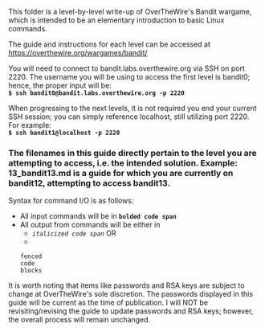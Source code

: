 This folder is a level-by-level write-up of OverTheWire's Bandit wargame, which is intended to be an elementary introduction to basic Linux commands.

The guide and instructions for each level can be accessed at https://overthewire.org/wargames/bandit/

You will need to connect to bandit.labs.overthewire.org via SSH on port 2220. The username you will be using to access the first level is bandit0; hence, the proper input will be:  
**`$ ssh bandit0@bandit.labs.overthewire.org -p 2220`**

When progressing to the next levels, it is not required you end your current SSH session; you can simply reference localhost, still utilizing port 2220. For example:  
**`$ ssh bandit1@localhost -p 2220`**

### The filenames in this guide directly pertain to the level you are attempting to access, i.e. the intended solution. Example: 13_bandit13.md is a guide for which you are currently on bandit12, attempting to access bandit13.

Syntax for command I/O is as follows:

* All input commands will be in **`bolded code span`**  
* All output from commands will be either in
  * *`italicized code span`* OR
  * 
  ``` 
  fenced
  code 
  blocks 
  ```

It is worth noting that items like passwords and RSA keys are subject to change at OverTheWire's sole discretion. The passwords displayed in this guide will be current as the time of publication. I will NOT be revisiting/revising the guide to update passwords and RSA keys; however, the overall process will remain unchanged.
